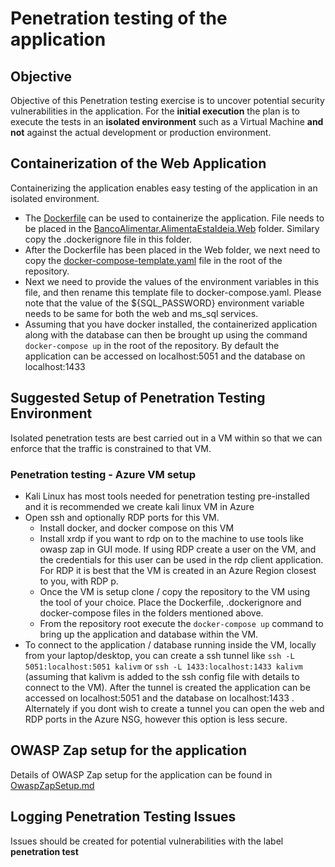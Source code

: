 # Penetration testing of the application

## Objective

Objective of this Penetration testing exercise is to uncover potential security vulnerabilities in the application. For the **initial execution** the plan is to execute the tests in an **isolated environment** such as a Virtual Machine **and not** against the actual development or production environment.

## Containerization of the Web Application

Containerizing the application enables easy testing of the application in an isolated environment.

* The [Dockerfile](./Dockerfile) can be used to containerize the application. File needs to be placed in the [BancoAlimentar.AlimentaEstaIdeia.Web](./BancoAlimentar.AlimentaEstaIdeia.Web) folder. Similary copy the .dockerignore file in this folder.
* After the Dockerfile has been placed in the Web folder, we next need to copy the [docker-compose-template.yaml](./docker-compose-template.yaml) file in the root of the repository.
* Next we need to provide the values of the environment variables in this file, and then rename this template file to docker-compose.yaml. Please note that the value of the ${SQL_PASSWORD} environment variable needs to be same for both the web and ms_sql services.
* Assuming that you have docker installed, the containerized application along with the database can then be brought up using the command ```docker-compose up``` in the root of the repository. By default the application can be accessed on localhost:5051 and the database on localhost:1433

## Suggested Setup of Penetration Testing Environment

Isolated penetration tests are best carried out in a VM within so that we can enforce that the traffic is constrained to that VM.

### Penetration testing - Azure VM setup

* Kali Linux has most tools needed for penetration testing pre-installed and it is recommended we create kali linux VM in Azure
* Open ssh and optionally RDP ports for this VM.
  * Install docker, and docker compose on this VM
  * Install xrdp if you want to rdp on to the machine to use tools like owasp zap in GUI mode. If using RDP create a user on the VM, and the credentials for this user can be used in the rdp client application. For RDP it is best that the VM is created in an Azure Region closest to you, with RDP p.
  * Once the VM is setup clone / copy the repository to the VM using the tool of your choice. Place the Dockerfile, .dockerignore and docker-compose files in the folders mentioned above.
  * From the repository root execute the ```docker-compose up``` command to bring up the application and database within the VM. 
* To connect to the application / database running inside the VM, locally from your laptop/desktop, you can create a ssh tunnel like ``` ssh -L 5051:localhost:5051 kalivm ``` or ``` ssh -L 1433:localhost:1433 kalivm ``` (assuming that kalivm is added to the ssh config file with details to connect to the VM). After the tunnel is created the application can be accessed on localhost:5051 and the database on localhost:1433 . Alternately if you dont wish to create a tunnel you can open the web and RDP ports in the Azure NSG, however this option is less secure.

## OWASP Zap setup for the application

Details of OWASP Zap setup for the application can be found in [OwaspZapSetup.md](./OwaspZapSetup.md)

## Logging Penetration Testing Issues

Issues should be created for potential vulnerabilities with the label **penetration test**
